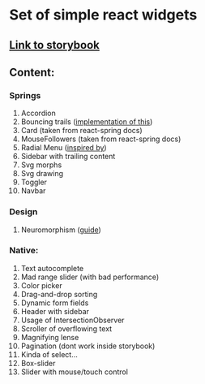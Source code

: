 # Set of simple react widgets

## [Link to storybook](https://stirearlankar.github.io/react-components)

## Content:

### Springs

1. Accordion
2. Bouncing trails ([implementation of this](https://www.youtube.com/watch?v=5QCYBiANRYs&t=1500s))
3. Card (taken from react-spring docs)
4. MouseFollowers (taken from react-spring docs)
5. Radial Menu ([inspired by](https://www.youtube.com/watch?v=MhQI-ysRyrk))
6. Sidebar with trailing content
7. Svg morphs
8. Svg drawing
9. Toggler
10. Navbar

### Design

1. Neuromorphism ([guide](https://www.figma.com/file/J1uPSOY5k577mDpSfGFven/Skeuomorph-Small-Style-Guide))

### Native:

1. Text autocomplete
2. Mad range slider (with bad performance)
3. Color picker
4. Drag-and-drop sorting
5. Dynamic form fields
6. Header with sidebar
7. Usage of IntersectionObserver
8. Scroller of overflowing text
9. Magnifying lense
10. Pagination (dont work inside storybook)
11. Kinda of select...
12. Box-slider
13. Slider with mouse/touch control
